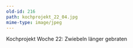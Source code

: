 ```yaml
---
old-id: 216
path: kochprojekt_22_04.jpg
mime-type: image/jpeg
---
```

Kochprojekt Woche 22:
Zwiebeln länger gebraten
